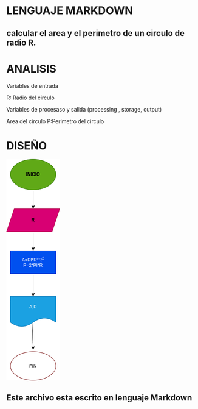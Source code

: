 # LENGUAJE MARKDOWN

##  calcular  el area y el perimetro de un circulo de radio R.

# ANALISIS

Variables de entrada

R: Radio del circulo

Variables de procesaso y salida (processing , storage, output)

Area del circulo
P:Perimetro del circulo

# DISEÑO

![Diagrama de flujo](diagrama.png "Diagrama de flujo")









## Este archivo esta escrito en lenguaje Markdown

